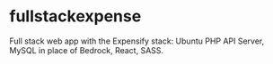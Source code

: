 # fullstackexpense

Full stack web app with the Expensify stack: Ubuntu PHP API Server, MySQL in place of Bedrock, React, SASS.
